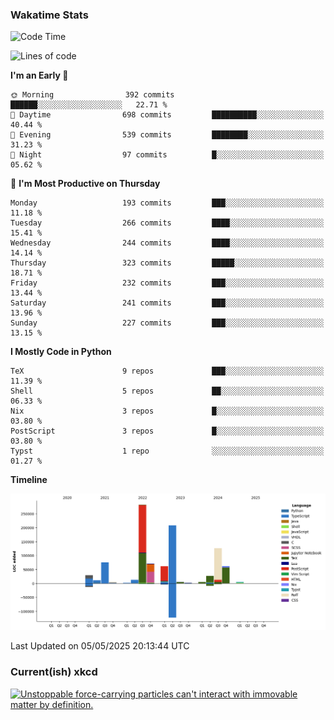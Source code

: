 ### Wakatime Stats
<!--START_SECTION:waka-->
![Code Time](http://img.shields.io/badge/Code%20Time-3%2C201%20hrs%208%20mins-blue)

![Lines of code](https://img.shields.io/badge/From%20Hello%20World%20I%27ve%20Written-992.0%20thousand%20lines%20of%20code-blue)

**I'm an Early 🐤** 

```text
🌞 Morning                392 commits         ██████░░░░░░░░░░░░░░░░░░░   22.71 % 
🌆 Daytime                698 commits         ██████████░░░░░░░░░░░░░░░   40.44 % 
🌃 Evening                539 commits         ████████░░░░░░░░░░░░░░░░░   31.23 % 
🌙 Night                  97 commits          █░░░░░░░░░░░░░░░░░░░░░░░░   05.62 % 
```
📅 **I'm Most Productive on Thursday** 

```text
Monday                   193 commits         ███░░░░░░░░░░░░░░░░░░░░░░   11.18 % 
Tuesday                  266 commits         ████░░░░░░░░░░░░░░░░░░░░░   15.41 % 
Wednesday                244 commits         ████░░░░░░░░░░░░░░░░░░░░░   14.14 % 
Thursday                 323 commits         █████░░░░░░░░░░░░░░░░░░░░   18.71 % 
Friday                   232 commits         ███░░░░░░░░░░░░░░░░░░░░░░   13.44 % 
Saturday                 241 commits         ███░░░░░░░░░░░░░░░░░░░░░░   13.96 % 
Sunday                   227 commits         ███░░░░░░░░░░░░░░░░░░░░░░   13.15 % 
```


**I Mostly Code in Python** 

```text
TeX                      9 repos             ███░░░░░░░░░░░░░░░░░░░░░░   11.39 % 
Shell                    5 repos             ██░░░░░░░░░░░░░░░░░░░░░░░   06.33 % 
Nix                      3 repos             █░░░░░░░░░░░░░░░░░░░░░░░░   03.80 % 
PostScript               3 repos             █░░░░░░░░░░░░░░░░░░░░░░░░   03.80 % 
Typst                    1 repo              ░░░░░░░░░░░░░░░░░░░░░░░░░   01.27 % 
```



**Timeline**

![Lines of Code chart](https://raw.githubusercontent.com/joshuajeschek/joshuajeschek/main/assets/bar_graph.png)


 Last Updated on 05/05/2025 20:13:44 UTC
<!--END_SECTION:waka-->

### Current(ish) xkcd
<a id="xkcd-a" title="Unstoppable force-carrying particles can't interact with immovable matter by definition." href="https://www.xkcd.com" target="_blank">
        <img align="center" id="xkcd-img" src="https://imgs.xkcd.com/comics/unstoppable_force_and_immovable_object.png" alt="Unstoppable force-carrying particles can't interact with immovable matter by definition." height=300 />
</a>
